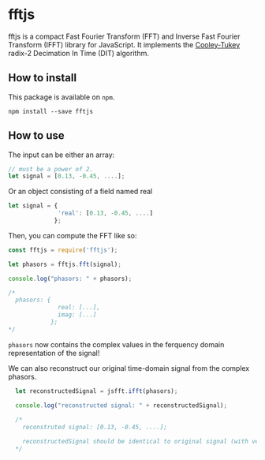 # fftjs
fftjs is a compact Fast Fourier Transform (FFT) and Inverse Fast Fourier Transform (IFFT) library for JavaScript.
It implements the [Cooley-Tukey](https://en.wikipedia.org/wiki/Cooley%E2%80%93Tukey_FFT_algorithm) radix-2 Decimation In Time (DIT) algorithm.


## How to install

This package is available on `npm`.

`npm install --save fftjs`

## How to use

The input can be either an array:
```javascript
// must be a power of 2.
let signal = [0.13, -0.45, ....];
```

Or an object consisting of a field named real
```javascript
let signal = {
              'real': [0.13, -0.45, ....]
             };
```

Then, you can compute the FFT like so:

```javascript
const fftjs = require('fftjs');

let phasors = fftjs.fft(signal);

console.log("phasors: " + phasors);

/*
  phasors: {
              real: [...],
              imag: [...]
            };
*/
```

`phasors` now contains the complex values in the ferquency domain representation of the signal!

We can also reconstruct our original time-domain signal from the complex phasors.

```javascript
  let reconstructedSignal = jsfft.ifft(phasors);

  console.log("reconstructed signal: " + reconstructedSignal);
  
  /*
    reconstruted signal: [0.13, -0.45, ....];

    reconstructedSignal should be identical to original signal (with very slight rounding errors caused by JavaScript)
  */
```
